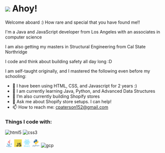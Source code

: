 <h1><img src="https://user-images.githubusercontent.com/88216297/197447547-06acf626-6045-4d28-bfb7-7dc4660a5781.gif" width="30"/> Ahoy! </h1>

<p>Welcome aboard :) How rare and special that you have found me!!</p>

<p>I'm a Java and JavaScript developer from Los Angeles with an associates in computer science</p>
<p>I am also getting my masters in Structural Engineering from Cal State Northridge<p>
<p>I code and think about building safety all day long :D<p>
<p>I am self-taught originally, and I mastered the following even before my schooling:</p>

- 🌳 I have been using HTML, CSS, and Javascript for 2 years :)
- 🌱 I am currently learning Java, Python, and Advanced Data Structures
- 🔭 I’m also currently building Shopify stores
- 💬 Ask me about Shopify store setups. I can help!
- 📫 How to reach me: cpaterson152@gmail.com

<h3>Things I code with: </h3>
<p>
  <img alt="html5" src="https://img.shields.io/badge/-HTML5-E34F26?style=flat-square&logo=html5&logoColor=white" />
  <img alt="css3" src="https://img.shields.io/badge/-css3-CC6699?style=flat-square&logo=css3&logoColor=white" />
  <p>
    <img src="https://raw.githubusercontent.com/devicons/devicon/master/icons/java/java-original.svg" alt="java" width="25" height="25" />
    <img src="https://raw.githubusercontent.com/devicons/devicon/master/icons/javascript/javascript-original.svg" alt="javascript" width="25" height="25" />
    <img src="https://raw.githubusercontent.com/devicons/devicon/master/icons/react/react-original-wordmark.svg" alt="react" width="25" height="25" />
    <img src="https://raw.githubusercontent.com/devicons/devicon/master/icons/python/python-original-wordmark.svg" alt="python" width="25" height="25" />
    <img src="https://www.vectorlogo.zone/logos/google_cloud/google_cloud-icon.svg" alt="gcp" width="25" height="25" />
  </p>
</p>
